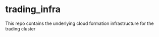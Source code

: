 # trading_infra
This repo contains the underlying cloud formation infrastructure for the trading cluster 
